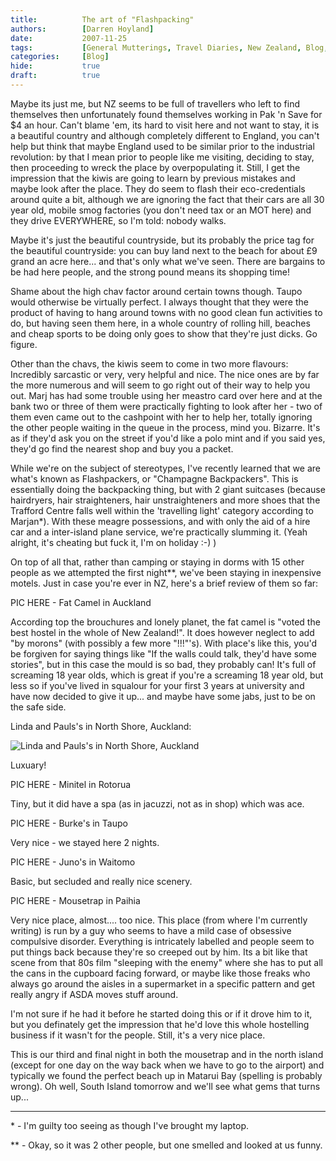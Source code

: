 ```yaml
---
title:          The art of "Flashpacking"
authors:        [Darren Hoyland]
date:           2007-11-25
tags:           [General Mutterings, Travel Diaries, New Zealand, Blog, Personal]
categories:     [Blog]
hide:           true
draft:          true
---
```



Maybe its just me, but NZ seems to be full of travellers who left to find themselves then unfortunately found themselves working in Pak 'n Save for $4 an hour. Can't blame 'em, its hard to visit here and not want to stay, it is a beautiful country and although completely different to England, you can't help but think that maybe England used to be similar prior to the industrial revolution: by that I mean prior to people like me visiting, deciding to stay, then proceeding to wreck the place by overpopulating it. Still, I get the impression that the kiwis are going to learn by previous mistakes and maybe look after the place. They do seem to flash their eco-credentials around quite a bit, although we are ignoring the fact that their cars are all 30 year old, mobile smog factories (you don't need tax or an MOT here) and they drive EVERYWHERE, so I'm told: nobody walks.

Maybe it's just the beautiful countryside, but its probably the price tag for the beautiful countryside: you can buy land next to the beach for about £9 grand an acre here... and that's only what we've seen. There are bargains to be had here people, and the strong pound means its shopping time!

Shame about the high chav factor around certain towns though. Taupo would otherwise be virtually perfect. I always thought that they were the product of having to hang around towns with no good clean fun activities to do, but having seen them here, in a whole country of rolling hill, beaches and cheap sports to be doing only goes to show that they're just dicks. Go figure.

Other than the chavs, the kiwis seem to come in two more flavours: Incredibly sarcastic or very, very helpful and nice. The nice ones are by far the more numerous and will seem to go right out of their way to help you out. Marj has had some trouble using her meastro card over here and at the bank two or three of them were practically fighting to look after her - two of them even came out to the cashpoint with her to help her, totally ignoring the other people waiting in the queue in the process, mind you. Bizarre. It's as if they'd ask you on the street if you'd like a polo mint and if you said yes, they'd go find the nearest shop and buy you a packet.

While we're on the subject of stereotypes, I've recently learned that we are what's known as Flashpackers, or "Champagne Backpackers". This is essentially doing the backpacking thing, but with 2 giant suitcases (because hairdryers, hair straighteners, hair unstraighteners and more shoes that the Trafford Centre falls well within the 'travelling light' category according to Marjan*). With these meagre possessions, and with only the aid of a hire car and a inter-island plane service, we're practically slumming it. (Yeah alright, it's cheating but fuck it, I'm on holiday :-) )

On top of all that, rather than camping or staying in dorms with 15 other people as we attempted the first night**, we've been staying in inexpensive motels. Just in case you're ever in NZ, here's a brief review of them so far:

PIC HERE - Fat Camel in Auckland

According top the brouchures and lonely planet, the fat camel is "voted the best hostel in the whole of New Zealand!". It does however neglect to add "by morons" (with possibly a few more "!!!"'s). With place's like this, you'd be forgiven for saying things like "If the walls could talk, they'd have some stories", but in this case the mould is so bad, they probably can! It's full of screaming 18 year olds, which is great if you're a screaming 18 year old, but less so if you've lived in squalour for your first 3 years at university and have now decided to give it up... and maybe have some jabs, just to be on the safe side.

Linda and Pauls's in North Shore, Auckland:

![Linda and Pauls's in North Shore, Auckland](../media/Linda_and_Pauls.jpg "Linda and Pauls's in North Shore, Auckland")

Luxuary!

PIC HERE - Minitel in Rotorua

Tiny, but it did have a spa (as in jacuzzi, not as in shop) which was ace.

PIC HERE - Burke's in Taupo

Very nice - we stayed here 2 nights.

PIC HERE - Juno's in Waitomo

Basic, but secluded and really nice scenery.

PIC HERE - Mousetrap in Paihia

Very nice place, almost.... too nice. This place (from where I'm currently writing) is run by a guy who seems to have a mild case of obsessive compulsive disorder. Everything is intricately labelled and people seem to put things back because they're so creeped out by him. Its a bit like that scene from that 80s film "sleeping with the enemy" where she has to put all the cans in the cupboard facing forward, or maybe like those freaks who always go around the aisles in a supermarket in a specific pattern and get really angry if ASDA moves stuff around.

I'm not sure if he had it before he started doing this or if it drove him to it, but you definately get the impression that he'd love this whole hostelling business if it wasn't for the people. Still, it's a very nice place.

This is our third and final night in both the mousetrap and in the north island (except for one day on the way back when we have to go to the airport) and typically we found the perfect beach up in Matarui Bay (spelling is probably wrong). Oh well, South Island tomorrow and we'll see what gems that turns up...

---

\* - I'm guilty too seeing as though I've brought my laptop.

\** - Okay, so it was 2 other people, but one smelled and looked at us funny.

